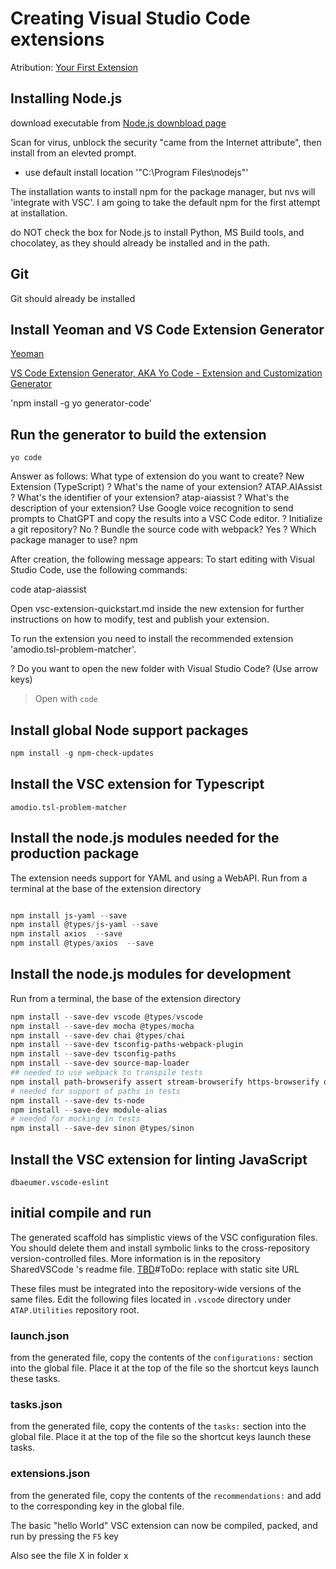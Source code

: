 # Creating Visual Studio Code extensions

Atribution:
[Your First Extension](https://code.visualstudio.com/api/get-started/your-first-extension)

## Installing Node.js

download executable from [Node.js downbload page](https://nodejs.org/en)

Scan for virus, unblock the security "came from the Internet attribute", then install from an elevted prompt.

- use default install location '"C:\Program Files\nodejs\"'

The installation wants to install npm for the package manager, but nvs will 'integrate with VSC'. I am going to take the default npm for the first attempt at installation.

do NOT check the box for Node.js to install Python, MS Build tools, and chocolatey, as they should already be installed and in the path.

## Git

Git should already be installed

## Install Yeoman and VS Code Extension Generator

[Yeoman](https://yeoman.io/)

[VS Code Extension Generator, AKA Yo Code - Extension and Customization Generator ](https://www.npmjs.com/package/generator-code)

'npm install -g yo generator-code'

## Run the generator to build the extension

`yo code`

Answer as follows:
What type of extension do you want to create? New Extension (TypeScript)
? What's the name of your extension? ATAP.AIAssist
? What's the identifier of your extension? atap-aiassist
? What's the description of your extension? Use Google voice recognition to send prompts to ChatGPT and copy the results
into a VSC Code editor.
? Initialize a git repository? No
? Bundle the source code with webpack? Yes
? Which package manager to use? npm

After creation, the following message appears:
To start editing with Visual Studio Code, use the following commands:

code atap-aiassist

Open vsc-extension-quickstart.md inside the new extension for further instructions
on how to modify, test and publish your extension.

To run the extension you need to install the recommended extension 'amodio.tsl-problem-matcher'.

? Do you want to open the new folder with Visual Studio Code? (Use arrow keys)

> Open with `code`

## Install global Node support packages

```Powershell
npm install -g npm-check-updates

```

## Install the VSC extension for Typescript

`amodio.tsl-problem-matcher`

## Install the node.js modules needed for the production package

The extension needs support for YAML and using a WebAPI. Run from a terminal at the base of the extension directory

```Powershell

npm install js-yaml --save
npm install @types/js-yaml --save
npm install axios  --save
npm install @types/axios  --save

```

## Install the node.js modules for development

Run from a terminal, the base of the extension directory

```Powershell
npm install --save-dev vscode @types/vscode
npm install --save-dev mocha @types/mocha
npm install --save-dev chai @types/chai
npm install --save-dev tsconfig-paths-webpack-plugin
npm install --save-dev tsconfig-paths
npm install --save-dev source-map-loader
## needed to use webpack to transpile tests
npm install path-browserify assert stream-browserify https-browserify os-browserify url --save-dev
# needed for support of paths in tests
npm install --save-dev ts-node
npm install --save-dev module-alias
# needed for mocking in tests
npm install --save-dev sinon @types/sinon


```

## Install the VSC extension for linting JavaScript

`dbaeumer.vscode-eslint`

## initial compile and run

The generated scaffold has simplistic views of the VSC configuration files. You should delete them and install symbolic links to the cross-repository version-controlled files. More information is in the repository SharedVSCode 's readme file. [TBD](TBD)#ToDo: replace with static site URL

These files must be integrated into the repository-wide versions of the same files. Edit the following files located in `.vscode` directory under `ATAP.Utilities` repository root.

### launch.json

from the generated file, copy the contents of the `configurations:` section into the global file. Place it at the top of the file so the shortcut keys launch these tasks.

### tasks.json

from the generated file, copy the contents of the `tasks:` section into the global file. Place it at the top of the file so the shortcut keys launch these tasks.

### extensions.json

from the generated file, copy the contents of the `recommendations:` and add to the corresponding key in the global file.

The basic "hello World" VSC extension can now be compiled, packed, and run by pressing the `F5` key

Also see the file X in folder x
